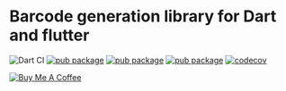 # Barcode generation library for Dart and flutter

![Dart CI](https://github.com/DavBfr/dart_barcode/workflows/Dart%20CI/badge.svg)
[![pub package](https://img.shields.io/pub/v/barcode.svg)](https://pub.dartlang.org/packages/barcode)
[![pub package](https://img.shields.io/pub/v/barcode_widget.svg)](https://pub.dartlang.org/packages/barcode_widget)
[![pub package](https://img.shields.io/pub/v/barcode_image.svg)](https://pub.dartlang.org/packages/barcode_image)
[![codecov](https://codecov.io/gh/DavBfr/dart_barcode/branch/master/graph/badge.svg?token=74ZTaGHgep)](https://codecov.io/gh/DavBfr/dart_barcode)

[![Buy Me A Coffee](https://bmc-cdn.nyc3.digitaloceanspaces.com/BMC-button-images/custom_images/orange_img.png "Buy Me A Coffee")](https://www.buymeacoffee.com/JORBmbw9h "Buy Me A Coffee")
